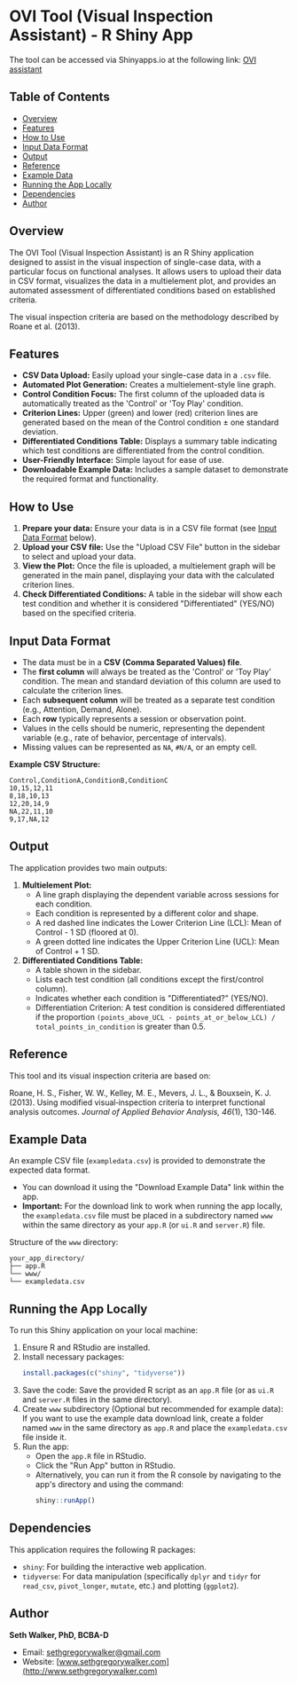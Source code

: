 # OVI Tool (Visual Inspection Assistant) - R Shiny App

The tool can be accessed via Shinyapps.io at the following link: [OVI assistant](https://ri404a-seth-walker.shinyapps.io/OVIAssistant/)

## Table of Contents
- [Overview](#overview)
- [Features](#features)
- [How to Use](#how-to-use)
- [Input Data Format](#input-data-format)
- [Output](#output)
- [Reference](#reference)
- [Example Data](#example-data)
- [Running the App Locally](#running-the-app-locally)
- [Dependencies](#dependencies)
- [Author](#author)

## Overview
The OVI Tool (Visual Inspection Assistant) is an R Shiny application designed to assist in the visual inspection of single-case data, with a particular focus on functional analyses. It allows users to upload their data in CSV format, visualizes the data in a multielement plot, and provides an automated assessment of differentiated conditions based on established criteria.

The visual inspection criteria are based on the methodology described by Roane et al. (2013).

## Features
- **CSV Data Upload:** Easily upload your single-case data in a `.csv` file.
- **Automated Plot Generation:** Creates a multielement-style line graph.
- **Control Condition Focus:** The first column of the uploaded data is automatically treated as the 'Control' or 'Toy Play' condition.
- **Criterion Lines:** Upper (green) and lower (red) criterion lines are generated based on the mean of the Control condition ± one standard deviation.
- **Differentiated Conditions Table:** Displays a summary table indicating which test conditions are differentiated from the control condition.
- **User-Friendly Interface:** Simple layout for ease of use.
- **Downloadable Example Data:** Includes a sample dataset to demonstrate the required format and functionality.

## How to Use
1.  **Prepare your data:** Ensure your data is in a CSV file format (see [Input Data Format](#input-data-format) below).
2.  **Upload your CSV file:** Use the "Upload CSV File" button in the sidebar to select and upload your data.
3.  **View the Plot:** Once the file is uploaded, a multielement graph will be generated in the main panel, displaying your data with the calculated criterion lines.
4.  **Check Differentiated Conditions:** A table in the sidebar will show each test condition and whether it is considered "Differentiated" (YES/NO) based on the specified criteria.

## Input Data Format
-   The data must be in a **CSV (Comma Separated Values) file**.
-   The **first column** will always be treated as the 'Control' or 'Toy Play' condition. The mean and standard deviation of this column are used to calculate the criterion lines.
-   Each **subsequent column** will be treated as a separate test condition (e.g., Attention, Demand, Alone).
-   Each **row** typically represents a session or observation point.
-   Values in the cells should be numeric, representing the dependent variable (e.g., rate of behavior, percentage of intervals).
-   Missing values can be represented as `NA`, `#N/A`, or an empty cell.

**Example CSV Structure:**
```csv
Control,ConditionA,ConditionB,ConditionC
10,15,12,11
8,18,10,13
12,20,14,9
NA,22,11,10
9,17,NA,12
```
## Output
The application provides two main outputs:

1.  **Multielement Plot:**
    * A line graph displaying the dependent variable across sessions for each condition.
    * Each condition is represented by a different color and shape.
    * A red dashed line indicates the Lower Criterion Line (LCL): Mean of Control - 1 SD (floored at 0).
    * A green dotted line indicates the Upper Criterion Line (UCL): Mean of Control + 1 SD.
2.  **Differentiated Conditions Table:**
    * A table shown in the sidebar.
    * Lists each test condition (all conditions except the first/control column).
    * Indicates whether each condition is "Differentiated?" (YES/NO).
    * Differentiation Criterion: A test condition is considered differentiated if the proportion `(points_above_UCL - points_at_or_below_LCL) / total_points_in_condition` is greater than 0.5.

## Reference
This tool and its visual inspection criteria are based on:

Roane, H. S., Fisher, W. W., Kelley, M. E., Mevers, J. L., & Bouxsein, K. J. (2013). Using modified visual‐inspection criteria to interpret functional analysis outcomes. *Journal of Applied Behavior Analysis, 46*(1), 130-146.

## Example Data
An example CSV file (`exampledata.csv`) is provided to demonstrate the expected data format.

-   You can download it using the "Download Example Data" link within the app.
-   **Important:** For the download link to work when running the app locally, the `exampledata.csv` file must be placed in a subdirectory named `www` within the same directory as your `app.R` (or `ui.R` and `server.R`) file.

Structure of the `www` directory:
```
your_app_directory/
├── app.R
└── www/
└── exampledata.csv
```
## Running the App Locally
To run this Shiny application on your local machine:

1.  Ensure R and RStudio are installed.
2.  Install necessary packages:
    ```R
    install.packages(c("shiny", "tidyverse"))
    ```
3.  Save the code: Save the provided R script as an `app.R` file (or as `ui.R` and `server.R` files in the same directory).
4.  Create `www` subdirectory (Optional but recommended for example data): If you want to use the example data download link, create a folder named `www` in the same directory as `app.R` and place the `exampledata.csv` file inside it.
5.  Run the app:
    * Open the `app.R` file in RStudio.
    * Click the "Run App" button in RStudio.
    * Alternatively, you can run it from the R console by navigating to the app's directory and using the command:
        ```R
        shiny::runApp()
        ```

## Dependencies
This application requires the following R packages:

-   `shiny`: For building the interactive web application.
-   `tidyverse`: For data manipulation (specifically `dplyr` and `tidyr` for `read_csv`, `pivot_longer`, `mutate`, etc.) and plotting (`ggplot2`).

## Author
**Seth Walker, PhD, BCBA-D**

-   Email: sethgregorywalker@gmail.com
-   Website: [www.sethgregorywalker.com](http://www.sethgregorywalker.com)
